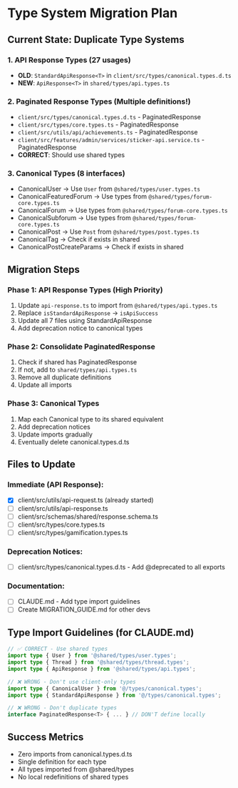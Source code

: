 # Type System Migration Plan

## Current State: Duplicate Type Systems

### 1. API Response Types (27 usages)
- **OLD**: `StandardApiResponse<T>` in `client/src/types/canonical.types.d.ts`
- **NEW**: `ApiResponse<T>` in `shared/types/api.types.ts`

### 2. Paginated Response Types (Multiple definitions!)
- `client/src/types/canonical.types.d.ts` - PaginatedResponse
- `client/src/types/core.types.ts` - PaginatedResponse  
- `client/src/utils/api/achievements.ts` - PaginatedResponse
- `client/src/features/admin/services/sticker-api.service.ts` - PaginatedResponse
- **CORRECT**: Should use shared types

### 3. Canonical Types (8 interfaces)
- CanonicalUser → Use `User` from `@shared/types/user.types.ts`
- CanonicalFeaturedForum → Use types from `@shared/types/forum-core.types.ts`
- CanonicalForum → Use types from `@shared/types/forum-core.types.ts`
- CanonicalSubforum → Use types from `@shared/types/forum-core.types.ts`
- CanonicalPost → Use `Post` from `@shared/types/post.types.ts`
- CanonicalTag → Check if exists in shared
- CanonicalPostCreateParams → Check if exists in shared

## Migration Steps

### Phase 1: API Response Types (High Priority)
1. Update `api-response.ts` to import from `@shared/types/api.types.ts`
2. Replace `isStandardApiResponse` → `isApiSuccess` 
3. Update all 7 files using StandardApiResponse
4. Add deprecation notice to canonical types

### Phase 2: Consolidate PaginatedResponse
1. Check if shared has PaginatedResponse
2. If not, add to `shared/types/api.types.ts`
3. Remove all duplicate definitions
4. Update all imports

### Phase 3: Canonical Types
1. Map each Canonical type to its shared equivalent
2. Add deprecation notices
3. Update imports gradually
4. Eventually delete canonical.types.d.ts

## Files to Update

### Immediate (API Response):
- [x] client/src/utils/api-request.ts (already started)
- [ ] client/src/utils/api-response.ts
- [ ] client/src/schemas/shared/response.schema.ts
- [ ] client/src/types/core.types.ts
- [ ] client/src/types/gamification.types.ts

### Deprecation Notices:
- [ ] client/src/types/canonical.types.d.ts - Add @deprecated to all exports

### Documentation:
- [ ] CLAUDE.md - Add type import guidelines
- [ ] Create MIGRATION_GUIDE.md for other devs

## Type Import Guidelines (for CLAUDE.md)

```typescript
// ✅ CORRECT - Use shared types
import type { User } from '@shared/types/user.types';
import type { Thread } from '@shared/types/thread.types';
import type { ApiResponse } from '@shared/types/api.types';

// ❌ WRONG - Don't use client-only types
import type { CanonicalUser } from '@/types/canonical.types';
import type { StandardApiResponse } from '@/types/canonical.types';

// ❌ WRONG - Don't duplicate types
interface PaginatedResponse<T> { ... } // DON'T define locally
```

## Success Metrics
- Zero imports from canonical.types.d.ts
- Single definition for each type
- All types imported from @shared/types
- No local redefinitions of shared types